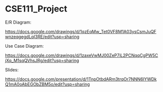 # CSE111_Project

E/R Diagram:

https://docs.google.com/drawings/d/1qzEqMw_Tet0VF8M1A03ysCsmJuQFwnzeqgegdLqI3RE/edit?usp=sharing

Use Case Diagram:

https://docs.google.com/drawings/d/1zaxeVwMJ00ZeP7iL2PCNqqCgPW5CjXq_M1sqQVhsJRg/edit?usp=sharing

Slides:

https://docs.google.com/presentation/d/1TnpOtbdARm3trqOr7NNN6lYWDkQ1mA0oAbEGObZBM5o/edit?usp=sharing

